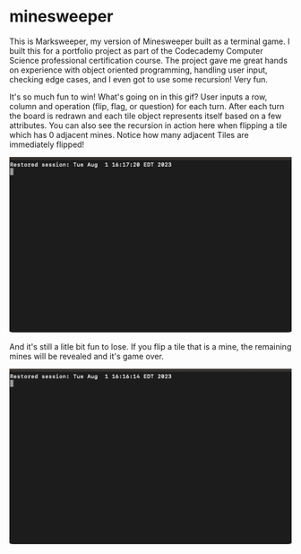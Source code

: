 # minesweeper
This is Marksweeper, my version of Minesweeper built as a terminal game. I built this for a portfolio project as part of the Codecademy Computer Science professional certification course. The project gave me great hands on experience with object oriented programming, handling user input, checking edge cases, and I even got to use some recursion! Very fun.

It's so much fun to win! What's going on in this gif? User inputs a row, column and operation (flip, flag, or question) for each turn. After each turn the board is redrawn and each tile object represents itself based on a few attributes. You can also see the recursion in action here when flipping a tile which has 0 adjacent mines. Notice how many adjacent Tiles are immediately flipped!

![](https://github.com/mlang251/minesweeper/blob/main/gifs/you-win.gif)



And it's still a litle bit fun to lose. If you flip a tile that is a mine, the remaining mines will be revealed and it's game over.

![](https://github.com/mlang251/minesweeper/blob/main/gifs/you-lose.gif)

